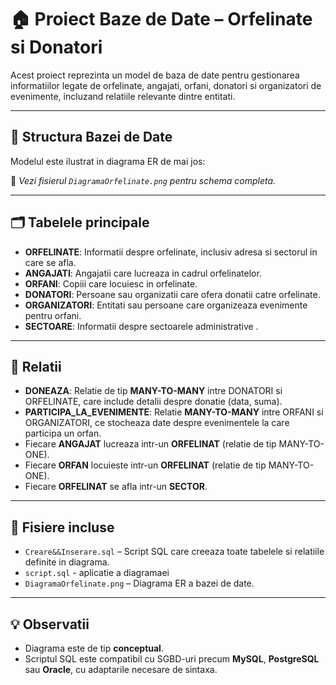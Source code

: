 # 🏠 Proiect Baze de Date – Orfelinate si Donatori

Acest proiect reprezinta un model de baza de date pentru gestionarea informatiilor legate de orfelinate, angajati, orfani, donatori si organizatori de evenimente, incluzand relatiile relevante dintre entitati.

---

## 🧩 Structura Bazei de Date

Modelul este ilustrat in diagrama ER de mai jos:

📌 *Vezi fisierul `DiagramaOrfelinate.png` pentru schema completa.*

---

## 🗂️ Tabelele principale

- **ORFELINATE**: Informatii despre orfelinate, inclusiv adresa si sectorul in care se afla.
- **ANGAJATI**: Angajatii care lucreaza in cadrul orfelinatelor.
- **ORFANI**: Copiii care locuiesc in orfelinate.
- **DONATORI**: Persoane sau organizatii care ofera donatii catre orfelinate.
- **ORGANIZATORI**: Entitati sau persoane care organizeaza evenimente pentru orfani.
- **SECTOARE**: Informatii despre sectoarele administrative .

---

## 🔗 Relatii

- **DONEAZA**: Relatie de tip **MANY-TO-MANY** intre DONATORI si ORFELINATE, care include detalii despre donatie (data, suma).
- **PARTICIPA_LA_EVENIMENTE**: Relatie **MANY-TO-MANY** intre ORFANI si ORGANIZATORI, ce stocheaza date despre evenimentele la care participa un orfan.
- Fiecare **ANGAJAT** lucreaza intr-un **ORFELINAT** (relatie de tip MANY-TO-ONE).
- Fiecare **ORFAN** locuieste intr-un **ORFELINAT** (relatie de tip MANY-TO-ONE).
- Fiecare **ORFELINAT** se afla intr-un **SECTOR**.

---

## 📁 Fisiere incluse

- `Creare&&Inserare.sql` – Script SQL care creeaza toate tabelele si relatiile definite in diagrama.
- `script.sql` - aplicatie a diagramaei
- `DiagramaOrfelinate.png` – Diagrama ER a bazei de date.

---

## 💡 Observatii

- Diagrama este de tip **conceptual**.
- Scriptul SQL este compatibil cu SGBD-uri precum **MySQL**, **PostgreSQL** sau **Oracle**, cu adaptarile necesare de sintaxa.
